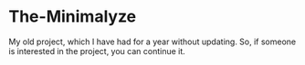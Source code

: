 # The-Minimalyze
My old project, which I have had for a year without updating. So, if someone is interested in the project, you can continue it.
